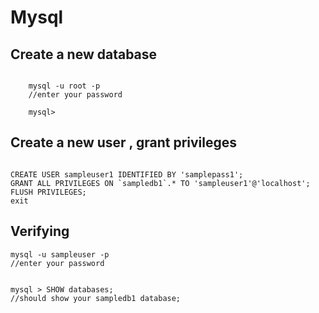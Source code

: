 # Mysql 

## Create a new database

```terminal
    
    mysql -u root -p
    //enter your password 
    
    mysql>
```

## Create a new user , grant privileges


```mysql 

CREATE USER sampleuser1 IDENTIFIED BY 'samplepass1';
GRANT ALL PRIVILEGES ON `sampledb1`.* TO 'sampleuser1'@'localhost';
FLUSH PRIVILEGES;
exit

```

## Verifying

```terminal
mysql -u sampleuser -p 
//enter your password

```

``` mysql

mysql > SHOW databases;
//should show your sampledb1 database; 

```

